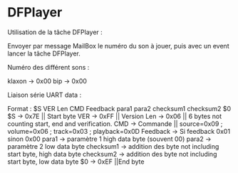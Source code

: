# DFPlayer

Utilisation de la tâche DFPlayer :

Envoyer par message MailBox le numéro du son à jouer, puis avec un event lancer la tâche DFPlayer.

Numéro des différent sons :

klaxon -> 0x00
bip    -> 0x00

Liaison série UART data :

Format : $S VER Len CMD Feedback para1 para2 checksum1 checksum2 $0
$S -> 0x7E  || Start byte
VER -> 0xFF || Version
Len -> 0x06 || 6 bytes not counting start, end and verification.
CMD -> Commande || source=0x09 ; volume=0x06 ; track=0x03 ; playback=0x0D
Feedback -> Si feedback 0x01 sinon 0x00
para1 -> paramètre 1 high data byte (souvent 00)
para2 -> paramètre 2 low data byte 
checksum1 -> addition des byte not including start byte, high data byte
checksum2 -> addition des byte not including start byte, low data byte
$0 -> 0xEF ||End byte
